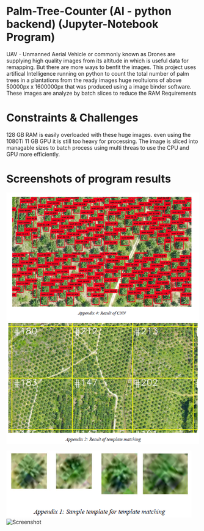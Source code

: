 # Palm-Tree-Counter (AI - python backend) (Jupyter-Notebook Program)

UAV - Unmanned Aerial Vehicle or commonly known as Drones are supplying high quality images from its altitude in which is useful data for remapping. 
But there are more ways to benfit the images.  This project uses artifical Intelligence running on python to count the total number of palm trees in a plantations from the 
ready images huge reoltuions of above 50000px x 1600000px that was produced using a image binder software.  These images are analyze by batch slices to reduce the RAM Requirements
# Constraints & Challenges
128 GB RAM is easily overloaded with these huge images. 
even using the 1080Ti 11 GB GPU it is still too heavy for processing.
The image is sliced into managable sizes to batch process using multi threas to use the CPU and GPU more efficiently.

# Screenshots of program results

![Screenshot](TREE.PNG)
![Screenshot](TREE2.PNG)

![Screenshot](TREE3.PNG)
![Screenshot](TREE4.PNG)
